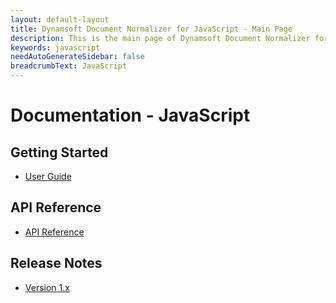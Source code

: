 ```yaml
---
layout: default-layout
title: Dynamsoft Document Normalizer for JavaScript - Main Page
description: This is the main page of Dynamsoft Document Normalizer for JavaScript SDK.
keywords: javascript
needAutoGenerateSidebar: false
breadcrumbText: JavaScript
---
```


# Documentation - JavaScript

## Getting Started

- [User Guide]({{site.js}}user-guide/index.html)

## API Reference

- [API Reference]({{site.js}}api-reference/index.html)

## Release Notes

- [Version 1.x]({{site.js}}release-notes/javascript-1.html)

